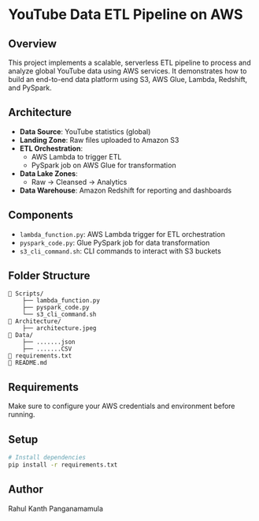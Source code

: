 # YouTube Data ETL Pipeline on AWS

## Overview
This project implements a scalable, serverless ETL pipeline to process and analyze global YouTube data using AWS services. It demonstrates how to build an end-to-end data platform using S3, AWS Glue, Lambda, Redshift, and PySpark.

## Architecture
- **Data Source**: YouTube statistics (global)
- **Landing Zone**: Raw files uploaded to Amazon S3
- **ETL Orchestration**:
  - AWS Lambda to trigger ETL
  - PySpark job on AWS Glue for transformation
- **Data Lake Zones**:
  - Raw → Cleansed → Analytics
- **Data Warehouse**: Amazon Redshift for reporting and dashboards

## Components
- `lambda_function.py`: AWS Lambda trigger for ETL orchestration
- `pyspark_code.py`: Glue PySpark job for data transformation
- `s3_cli_command.sh`: CLI commands to interact with S3 buckets

## Folder Structure
```
📁 Scripts/
    ├── lambda_function.py
    ├── pyspark_code.py
    └── s3_cli_command.sh
📁 Architecture/
    ├── architecture.jpeg
📁 Data/
    ├── .......json
    ├── .......CSV
📄 requirements.txt
📄 README.md
```

## Requirements
Make sure to configure your AWS credentials and environment before running.

## Setup
```bash
# Install dependencies
pip install -r requirements.txt
```

## Author
Rahul Kanth Panganamamula
